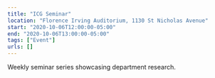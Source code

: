 ```yaml
---
title: "ICG Seminar"
location: "Florence Irving Auditorium, 1130 St Nicholas Avenue"
start: "2020-10-06T12:00:00-05:00"
end: "2020-10-06T13:00:00-05:00"
tags: ["Event"]
urls: []
---
```


Weekly seminar series showcasing department research.

<!-- endexcerpt -->
